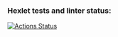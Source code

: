 ### Hexlet tests and linter status:
[![Actions Status](https://github.com/mrvdanilov/data-analytics-project-92/actions/workflows/hexlet-check.yml/badge.svg)](https://github.com/mrvdanilov/data-analytics-project-92/actions)